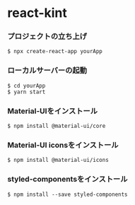 # react-kint

### プロジェクトの立ち上げ
`
$ npx create-react-app yourApp
`

### ローカルサーバーの起動
```
$ cd yourApp
$ yarn start
```

### Material-UIをインストール
`
$ npm install @material-ui/core
`

### Material-UI iconsをインストール
`
$ npm install @material-ui/icons
`

### styled-componentsをインストール
`
$ npm install --save styled-components
`
